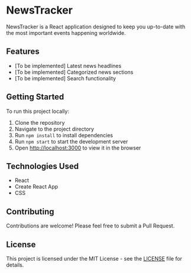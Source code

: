 # NewsTracker

NewsTracker is a React application designed to keep you up-to-date with the most important events happening worldwide.

## Features

- [To be implemented] Latest news headlines
- [To be implemented] Categorized news sections
- [To be implemented] Search functionality

## Getting Started

To run this project locally:

1. Clone the repository
2. Navigate to the project directory
3. Run `npm install` to install dependencies
4. Run `npm start` to start the development server
5. Open [http://localhost:3000](http://localhost:3000) to view it in the browser

## Technologies Used

- React
- Create React App
- CSS

## Contributing

Contributions are welcome! Please feel free to submit a Pull Request.

## License

This project is licensed under the MIT License - see the [LICENSE](LICENSE) file for details.
